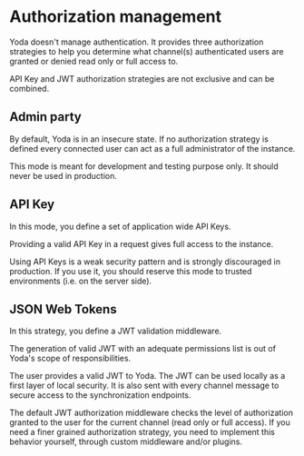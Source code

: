 # Authorization management

Yoda doesn't manage authentication. It provides three authorization strategies to help you determine what channel(s) authenticated users are granted or denied read only or full access to.

API Key and JWT authorization strategies are not exclusive and can be combined.

## Admin party

By default, Yoda is in an insecure state. If no authorization strategy is defined every connected user can act as a full administrator of the instance.

This mode is meant for development and testing purpose only. It should never be used in production.

## API Key

In this mode, you define a set of application wide API Keys.

Providing a valid API Key in a request gives full access to the instance.

Using API Keys is a weak security pattern and is strongly discouraged in production. If you use it, you should reserve this mode to trusted environments (i.e. on the server side).

## JSON Web Tokens

In this strategy, you define a JWT validation middleware.

The generation of valid JWT with an adequate permissions list is out of Yoda's scope of responsibilities.

The user provides a valid JWT to Yoda. The JWT can be used locally as a first layer of local security. It is also sent with every channel message to secure access to the synchronization endpoints.

The default JWT authorization middleware checks the level of authorization granted to the user for the current channel (read only or full access). If you need a finer grained authorization strategy, you need to implement this behavior yourself, through custom middleware and/or plugins.